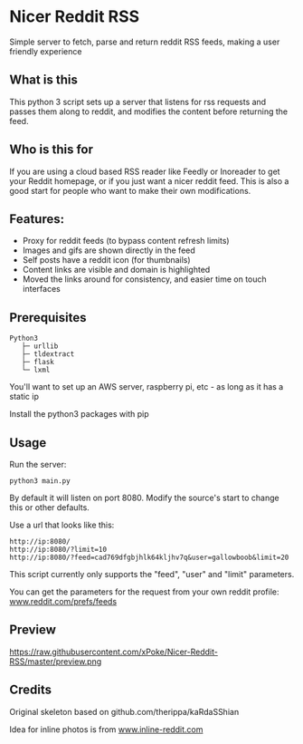 # Nicer Reddit RSS
Simple server to fetch, parse and return reddit RSS feeds, making a user friendly experience

## What is this
This python 3 script sets up a server that listens for rss requests and passes them along to reddit, and modifies the content before returning the feed.

## Who is this for
If you are using a cloud based RSS reader like Feedly or Inoreader to get your Reddit homepage, or if you just want a nicer reddit feed. This is also a good start for people who want to make their own modifications.

## Features:
* Proxy for reddit feeds (to bypass content refresh limits)
* Images and gifs are shown directly in the feed
* Self posts have a reddit icon (for thumbnails)
* Content links are visible and domain is highlighted
* Moved the links around for consistency, and easier time on touch interfaces

## Prerequisites

    Python3
       ├─ urllib
       ├─ tldextract
       ├─ flask
       └─ lxml

You'll want to set up an AWS server, raspberry pi, etc - as long as it has a static ip

Install the python3 packages with pip

## Usage
Run the server:

    python3 main.py

By default it will listen on port 8080. Modify the source's start to change this or other defaults.

Use a url that looks like this:

    http://ip:8080/
    http://ip:8080/?limit=10
    http://ip:8080/?feed=cad769dfgbjhlk64kljhv7q&user=gallowboob&limit=20

This script currently only supports the "feed", "user" and "limit" parameters.

You can get the parameters for the request from your own reddit profile: www.reddit.com/prefs/feeds

## Preview
https://raw.githubusercontent.com/xPoke/Nicer-Reddit-RSS/master/preview.png

## Credits
Original skeleton based on github.com/therippa/kaRdaSShian

Idea for inline photos is from www.inline-reddit.com
